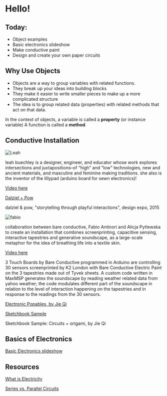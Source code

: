 # Hello!

## Today:
- Object examples
- Basic electronics slideshow
- Make conductive paint
- Design and create your own paper circuits

## Why Use Objects
- Objects are a way to group variables with related functions.
- They break up your ideas into building blocks
- They make it easier to write smaller pieces to make up a more complicated structure
- The idea is to group related data (properties) with related methods that act on that data.

In the context of objects, a variable is called a **property** (or instance variable)
A function is called a **method**.

## Conductive Installation

![Leah](http://amandaagricola.com/2017/IA2/wp-content/uploads/2017/01/IMG_1846-002.jpg)

leah buechley is a designer, engineer, and educator whose work explores intersections and juxtapositions–of “high” and “low” technologies, new and ancient materials, and masculine and feminine making traditions. she also is the inventor of the lillypad (arduino board for sewn electronics)!

[Video here](https://www.youtube.com/embed/r9j8DIHXSKA?ecver=1)

[Dalziel + Pow](https://player.vimeo.com/video/121878247)

dalziel & pow, "storytelling through playful interactions", design expo, 2015

![fabio](http://amandaagricola.com/2017/IA2/wp-content/uploads/2017/01/MAK_16.jpg)

collaboration between bare conductive, Fabio Antinori and Alicja Pytlewska to create an installation that combines screenprinting, capacitive sensing, interactive tapestries and generative soundscape, as a large-scale metaphor for the idea of breathing life into a textile skin.

[Video here](https://player.vimeo.com/video/79820006)

3 Touch Boards by Bare Conductive programmed in Arduino are controlling 30 sensors screenprinted by K2 London with Bare Conductive Electric Paint on the 3 tapestries made out of Tyvek sheets. A custom code written in MaxMSP generates the soundscape by reading weather related data from yahoo weather; the code modulates different part of the soundscape in relation to the level of interaction happening on the tapestries and in response to the readings from the 30 sensors.

[Electronic Popables, by Jie Qi](https://www.youtube.com/embed/AI-6wMlaVTc?ecver=1)

[Sketchbook Sample](https://www.youtube.com/embed/6jUhnLCJ5z8?ecver=1)

Sketchbook Sample: Circuits + origami, by Jie Qi

## Basics of Electronics

[Basic Electronics slideshow](https://docs.google.com/presentation/d/e/2PACX-1vT9A6njjJHLYjuiAWf8yAwAwutkQpMK56j4A5F16jlG4U3EqPiz2Dgig1uHRrR_JVf-KWspxhTZqr9t/pub?start=false&loop=false&delayms=3000)

## Resources

[What is Electricity](https://learn.sparkfun.com/tutorials/what-is-electricity)

[Series vs. Parallel Circuits](https://learn.sparkfun.com/tutorials/series-and-parallel-circuits)

